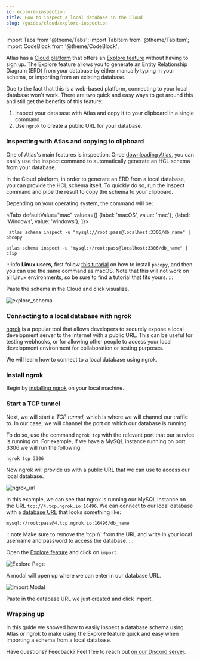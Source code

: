 ```yaml
---
id: explore-inspection
title: How to inspect a local database in the Cloud
slug: /guides/cloud/explore-inspection
---
```


import Tabs from '@theme/Tabs';
import TabItem from '@theme/TabItem';
import CodeBlock from '@theme/CodeBlock';


Atlas has a [Cloud platform](https://atlasgo.cloud/signup) that offers an [Explore feature](https://gh.atlasgo.cloud/explore)
without having to sign up. The Explore feature allows you to generate an Entity Relationship Diagram (ERD) from your
database by either manually typing in your schema, or importing from an existing database.

Due to the fact that this is a web-based platform, connecting to your local database won't work. There are two quick and
easy ways to get around this and still get the benefits of this feature:

1. Inspect your database with Atlas and copy it to your clipboard in a single command.
2. Use `ngrok` to create a public URL for your database.

### Inspecting with Atlas and copying to clipboard
One of Atlas's main features is inspection. Once [downloading Atlas](/getting-started), you can easily use the inspect command to
automatically generate an HCL schema from your database.

In the Cloud platform, in order to generate an ERD from a local database, you can provide the HCL schema itself. To
quickly do so, run the inspect command and pipe the result to copy the schema to your clipboard.

Depending on your operating system, the command will be:


<Tabs
defaultValue="mac"
values={[
{label: 'macOS', value: 'mac'},
{label: 'Windows', value: 'windows'},
]}>
<TabItem value="mac">

     atlas schema inspect -u "mysql://root:pass@localhost:3306/db_name" | pbcopy

</TabItem>
<TabItem value="windows">

    atlas schema inspect -u "mysql://root:pass@localhost:3306/db_name" | clip

</TabItem>
</Tabs>

:::info
**Linux users**, first follow [this tutorial](https://ostechnix.com/how-to-use-pbcopy-and-pbpaste-commands-on-linux/)
on how to install `pbcopy`, and then you can use the same command as macOS. Note that this will not work on all Linux
environments, so be sure to find a tutorial that fits yours.
:::

Paste the schema in the Cloud and click visualize.

![explore_schema](https://atlasgo.io/uploads/images/explore_schema.png)


### Connecting to a local database with ngrok

[ngrok](https://ngrok.com) is a popular tool that allows developers to securely expose a local development server to the
internet with a public URL. This can be useful for testing webhooks, or for allowing other people to access your
local development environment for collaboration or testing purposes.

We will learn how to connect to a local database using ngrok.

### Install ngrok

Begin by [installing ngrok](https://ngrok.com/download) on your local machine.

### Start a TCP tunnel
Next, we will start a _TCP tunnel_, which is where we will channel our traffic to. In our case, we will channel the
port on which our database is running.

To do so, use the command `ngrok tcp` with the relevant port that our service is running on.
For example, if we have a MySQL instance running on port 3306 we will run the following:
```
ngrok tcp 3306
```

Now ngrok will provide us with a public URL that we can use to access our local database.

![ngrok_url](https://atlasgo.io/uploads/images/ngrok_url.png)

In this example, we can see that ngrok is running our MySQL instance on the URL `tcp://4.tcp.ngrok.io:16496`.
We can connect to our local database with a [database URL](/concepts/url) that looks something like:

```
mysql://root:pass@4.tcp.ngrok.io:16496/db_name
```
:::note
Make sure to remove the 'tcp://' from the URL and write in your local username and password to access the database.
:::

Open the [Explore feature](https://gh.atlasgo.cloud/explore) and click on `import`.

![Explore Page](https://atlasgo.io/uploads/images/explore_page.png)

A modal will open up where we can enter in our database URL.

![Import Modal](https://atlasgo.io/uploads/images/import_modal.png)

Paste in the database URL we just created and click import.

### Wrapping up
In this guide we showed how to easily inspect a database schema using Atlas or ngrok to make using the Explore
feature quick and easy when importing a schema from a local database.

Have questions? Feedback? Feel free to reach out [on our Discord server](https://discord.gg/zZ6sWVg6NT).
